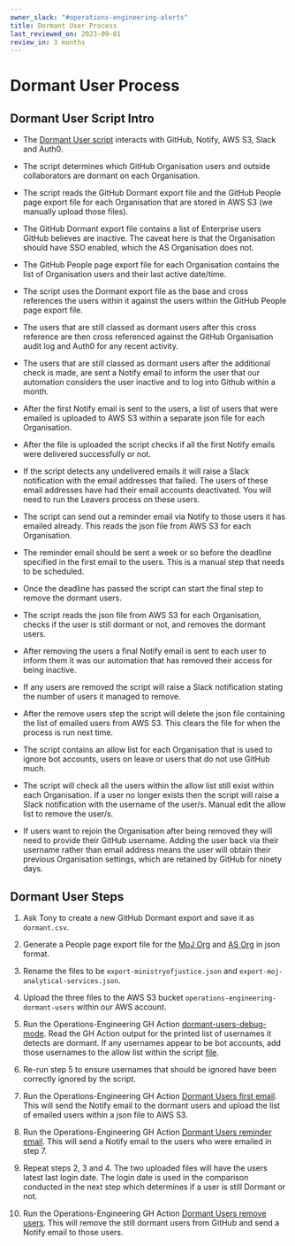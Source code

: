 ```yaml
---
owner_slack: "#operations-engineering-alerts"
title: Dormant User Process
last_reviewed_on: 2023-09-01
review_in: 3 months
---
```


# Dormant User Process

## Dormant User Script Intro

- The [Dormant User script](https://github.com/ministryofjustice/operations-engineering/blob/main/python/scripts/dormant_users.py) interacts with GitHub, Notify, AWS S3, Slack and Auth0.

- The script determines which GitHub Organisation users and outside collaborators are dormant on each Organisation.

- The script reads the GitHub Dormant export file and the GitHub People page export file for each Organisation that are stored in AWS S3 (we manually upload those files).

- The GitHub Dormant export file contains a list of Enterprise users GitHub believes are inactive. The caveat here is that the Organisation should have SSO enabled, which the AS Organisation does not.

- The GitHub People page export file for each Organisation contains the list of Organisation users and their last active date/time.

- The script uses the Dormant export file as the base and cross references the users within it against the users within the GitHub People page export file.

- The users that are still classed as dormant users after this cross reference are then cross referenced against the GitHub Organisation audit log and Auth0 for any recent activity.

- The users that are still classed as dormant users after the additional check is made, are sent a Notify email to inform the user that our automation considers the user inactive and to log into Github within a month.

- After the first Notify email is sent to the users, a list of users that were emailed is uploaded to AWS S3 within a separate json file for each Organisation.

- After the file is uploaded the script checks if all the first Notify emails were delivered successfully or not.

- If the script detects any undelivered emails it will raise a Slack notification with the email addresses that failed. The users of these email addresses have had their email accounts deactivated. You will need to run the Leavers process on these users.

- The script can send out a reminder email via Notify to those users it has emailed already. This reads the json file from AWS S3 for each Organisation.

- The reminder email should be sent a week or so before the deadline specified in the first email to the users. This is a manual step that needs to be scheduled.

- Once the deadline has passed the script can start the final step to remove the dormant users.

- The script reads the json file from AWS S3 for each Organisation, checks if the user is still dormant or not, and removes the dormant users.

- After removing the users a final Notify email is sent to each user to inform them it was our automation that has removed their access for being inactive.

- If any users are removed the script will raise a Slack notification stating the number of users it managed to remove.

- After the remove users step the script will delete the json file containing the list of emailed users from AWS S3. This clears the file for when the process is run next time.

- The script contains an allow list for each Organisation that is used to ignore bot accounts, users on leave or users that do not use GitHub much.

- The script will check all the users within the allow list still exist within each Organisation. If a user no longer exists then the script will raise a Slack notification with the username of the user/s. Manual edit the allow list to remove the user/s.

- If users want to rejoin the Organisation after being removed they will need to provide their GitHub username. Adding the user back via their username rather than email address means the user will obtain their previous Organisation settings, which are retained by GitHub for ninety days.

## Dormant User Steps

1. Ask Tony to create a new GitHub Dormant export and save it as `dormant.csv`.

2. Generate a People page export file for the [MoJ Org](https://github.com/orgs/ministryofjustice/people) and [AS Org](https://github.com/orgs/moj-analytical-services/people) in json format.

3. Rename the files to be `export-ministryofjustice.json` and `export-moj-analytical-services.json`.

4. Upload the three files to the AWS S3 bucket `operations-engineering-dormant-users` within our AWS account.

5. Run the Operations-Engineering GH Action [dormant-users-debug-mode](https://github.com/ministryofjustice/operations-engineering/actions/workflows/dormant-users-debug-mode.yml). Read the GH Action output for the printed list of usernames it detects are dormant. If any usernames appear to be bot accounts, add those usernames to the allow list within the script [file](https://github.com/ministryofjustice/operations-engineering/blob/main/python/scripts/dormant_users.py).

6. Re-run step 5 to ensure usernames that should be ignored have been correctly ignored by the script.

7. Run the Operations-Engineering GH Action [Dormant Users first email](https://github.com/ministryofjustice/operations-engineering/actions/workflows/dormant-users-first-email.yml). This will send the Notify email to the dormant users and upload the list of emailed users within a json file to AWS S3.

8. Run the Operations-Engineering GH Action [Dormant Users reminder email](https://github.com/ministryofjustice/operations-engineering/actions/workflows/dormant-users-reminder-email.yml). This will send a Notify email to the users who were emailed in step 7.

9. Repeat steps 2, 3 and 4. The two uploaded files will have the users latest last login date. The login date is used in the comparison conducted in the next step which determines if a user is still Dormant or not.

10. Run the Operations-Engineering GH Action [Dormant Users remove users](https://github.com/ministryofjustice/operations-engineering/actions/workflows/dormant-users-remove-users.yml). This will remove the still dormant users from GitHub and send a Notify email to those users.

